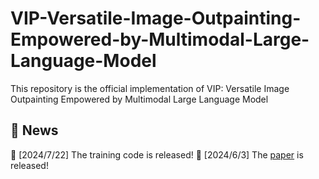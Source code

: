 # VIP-Versatile-Image-Outpainting-Empowered-by-Multimodal-Large-Language-Model
This repository is the official implementation of VIP: Versatile Image Outpainting Empowered by Multimodal Large Language Model
## 📜 News
🚀 [2024/7/22] The training code is released!
🚀 [2024/6/3] The [paper]((https://arxiv.org/abs/2406.01059)) is released!
